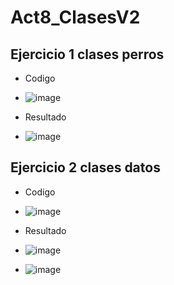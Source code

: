 # Act8_ClasesV2

## Ejercicio 1 clases perros
- Codigo
- ![image](https://github.com/user-attachments/assets/2dd6934e-c46b-4c85-9cd6-13f4183e2b83)

- Resultado
- ![image](https://github.com/user-attachments/assets/8b79321e-7fbe-43fe-a937-9728e184865b)


## Ejercicio 2 clases datos
- Codigo
- ![image](https://github.com/user-attachments/assets/9e5ed28b-ec05-4d1f-926b-c94022b8d06f)

- Resultado
- ![image](https://github.com/user-attachments/assets/0812aec4-82b9-41f2-abc5-91a054ed444b)
- ![image](https://github.com/user-attachments/assets/ec81c7f2-3d11-4db6-a80c-62da49fe25ae)

